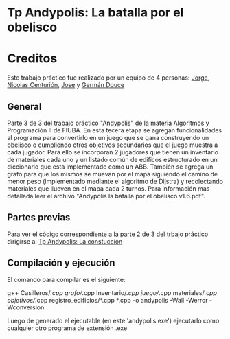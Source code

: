 # Tp Andypolis: La batalla por el obelisco

# Creditos
Este trabajo práctico fue realizado por un equipo de 4 personas:
[Jorge](https://github.com/blaufoxj),  
[Nicolas Centurión](https://github.com/NicolasCenturion), 
[Jose](https://github.com/Jsf-MK-ian) y
[Germán Douce](https://github.com/germandus)

## General

Parte 3 de 3 del trabajo práctico "Andypolis" de la materia Algoritmos y Programación II de FIUBA.
En esta tecera etapa se agregan funcionalidades al programa para convertirlo en un juego que se gana construyendo un 
obelisco o cumpliendo otros objetivos secundarios que el juego muestra a cada jugador. Para ello se incorporan 2 jugadores que tienen un inventario de materiales cada uno y un listado común de edificos estructurado en un diccionario que esta implementado como un ABB. También se agrega un grafo para que los mismos se muevan por el mapa siguiendo el camino de menor peso (implementado mediante el algoritmo de Dijstra) y recolectando materiales que llueven en el mapa cada 2 turnos. 
Para información mas detallada leer el archivo  "Andypolis la batalla por el obelisco v1.6.pdf".

## Partes previas
Para ver el código correspondiente a la parte 2 de 3 del trbajo práctico dirigirse a:
[Tp Andypolis: La constucción](https://github.com/germandus/Tp-Andypolis-la-construccion)

## Compilación y ejecución

El comando para compilar es el siguiente: 

g++ Casilleros/*.cpp grafo/*.cpp Inventario/*.cpp juego/*.cpp materiales/*.cpp objetivos/*.cpp registro_edificios/*.cpp  *.cpp -o andypolis -Wall -Werror -Wconversion

Luego de generado el ejecutable (en este 'andypolis.exe') ejecutarlo como cualquier otro programa de extensión .exe

